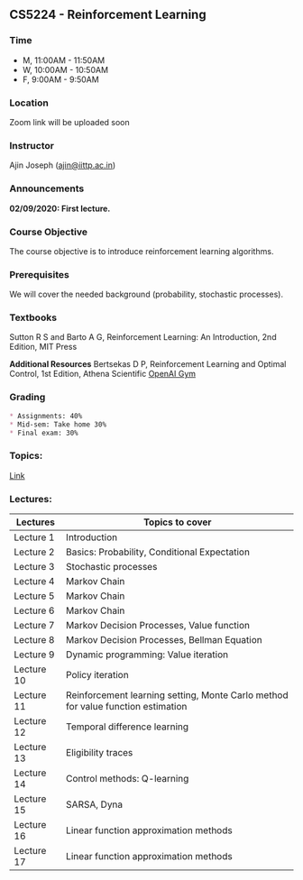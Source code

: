 ## CS5224 - Reinforcement Learning 

### Time
- M, 11:00AM - 11:50AM
- W, 10:00AM - 10:50AM
- F, 9:00AM - 9:50AM

### Location
Zoom link will be uploaded soon

### Instructor
Ajin Joseph (ajin@iittp.ac.in)


### Announcements
**02/09/2020: First lecture.**


### Course Objective
The course objective is to introduce reinforcement learning algorithms.

### Prerequisites

We will cover the needed background (probability, stochastic processes). 

### Textbooks
Sutton R S and Barto A G, Reinforcement Learning: An Introduction, 2nd Edition, MIT Press

**Additional Resources**
Bertsekas D P, Reinforcement Learning and Optimal Control, 1st Edition, Athena Scientific
[OpenAI Gym](https://gym.openai.com/)

### Grading
```markdown
* Assignments: 40% 
* Mid-sem: Take home 30% 
* Final exam: 30%
```

 
### Topics:

[Link](https://iittp.ac.in/pdfs/syllabus/CS5224.pdf)
 
 
### Lectures:


| **Lectures**      | **Topics to cover** |
| ------------- | --------------- |
| Lecture 1     | Introduction  |
| Lecture 2     | Basics: Probability, Conditional Expectation   |
| Lecture 3     | Stochastic processes |
| Lecture 4     | Markov Chain |
| Lecture 5     | Markov Chain |
| Lecture 6     | Markov Chain |
| Lecture 7     | Markov Decision Processes, Value function |
| Lecture 8     | Markov Decision Processes, Bellman Equation |
| Lecture 9     | Dynamic programming: Value iteration |
| Lecture 10    | Policy iteration |
| Lecture 11    | Reinforcement learning setting, Monte Carlo method for value function estimation  |
| Lecture 12    | Temporal difference learning |
| Lecture 13    | Eligibility traces |
| Lecture 14    | Control methods: Q-learning |
| Lecture 15    | SARSA, Dyna  |
| Lecture 16    | Linear function approximation methods |
| Lecture 17    | Linear function approximation methods |





